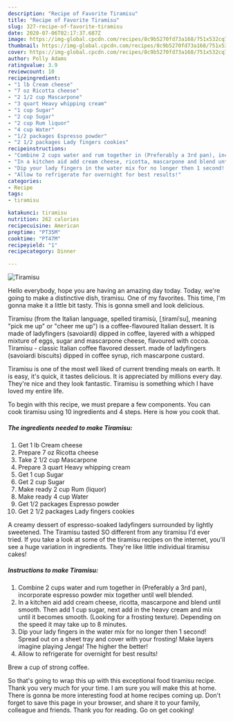 ```yaml
---
description: "Recipe of Favorite Tiramisu"
title: "Recipe of Favorite Tiramisu"
slug: 327-recipe-of-favorite-tiramisu
date: 2020-07-06T02:17:37.687Z
image: https://img-global.cpcdn.com/recipes/8c9b5270fd73a168/751x532cq70/tiramisu-recipe-main-photo.jpg
thumbnail: https://img-global.cpcdn.com/recipes/8c9b5270fd73a168/751x532cq70/tiramisu-recipe-main-photo.jpg
cover: https://img-global.cpcdn.com/recipes/8c9b5270fd73a168/751x532cq70/tiramisu-recipe-main-photo.jpg
author: Polly Adams
ratingvalue: 3.9
reviewcount: 10
recipeingredient:
- "1 lb Cream cheese"
- "7 oz Ricotta cheese"
- "2 1/2 cup Mascarpone"
- "3 quart Heavy whipping cream"
- "1 cup Sugar"
- "2 cup Sugar"
- "2 cup Rum liquor"
- "4 cup Water"
- "1/2 packages Espresso powder"
- "2 1/2 packages Lady fingers cookies"
recipeinstructions:
- "Combine 2 cups water and rum together in (Preferably a 3rd pan), incorporate espresso powder mix together until well blended."
- "In a kitchen aid add cream cheese, ricotta, mascarpone and blend until smooth. Then add 1 cup sugar, next add in the heavy cream and mix until it becomes smooth. (Looking for a frosting texture). Depending on the speed it may take up to 8 minutes."
- "Dip your lady fingers in the water mix for no longer then 1 second! Spread out on a sheet tray and cover with your frosting! Make layers imagine playing Jenga! The higher the better!"
- "Allow to refrigerate for overnight for best results!"
categories:
- Recipe
tags:
- tiramisu

katakunci: tiramisu 
nutrition: 262 calories
recipecuisine: American
preptime: "PT35M"
cooktime: "PT47M"
recipeyield: "1"
recipecategory: Dinner

---
```



![Tiramisu](https://img-global.cpcdn.com/recipes/8c9b5270fd73a168/751x532cq70/tiramisu-recipe-main-photo.jpg)

Hello everybody, hope you are having an amazing day today. Today, we're going to make a distinctive dish, tiramisu. One of my favorites. This time, I'm gonna make it a little bit tasty. This is gonna smell and look delicious.

Tiramisu (from the Italian language, spelled tiramisù, [ˌtiramiˈsu], meaning &#34;pick me up&#34; or &#34;cheer me up&#34;) is a coffee-flavoured Italian dessert. It is made of ladyfingers (savoiardi) dipped in coffee, layered with a whipped mixture of eggs, sugar and mascarpone cheese, flavoured with cocoa. Tiramisu - classic Italian coffee flavored dessert. made of ladyfingers (savoiardi biscuits) dipped in coffee syrup, rich mascarpone custard.

Tiramisu is one of the most well liked of current trending meals on earth. It is easy, it's quick, it tastes delicious. It is appreciated by millions every day. They're nice and they look fantastic. Tiramisu is something which I have loved my entire life.


To begin with this recipe, we must prepare a few components. You can cook tiramisu using 10 ingredients and 4 steps. Here is how you cook that.

<!--inarticleads1-->

##### The ingredients needed to make Tiramisu:

1. Get 1 lb Cream cheese
1. Prepare 7 oz Ricotta cheese
1. Take 2 1/2 cup Mascarpone
1. Prepare 3 quart Heavy whipping cream
1. Get 1 cup Sugar
1. Get 2 cup Sugar
1. Make ready 2 cup Rum (liquor)
1. Make ready 4 cup Water
1. Get 1/2 packages Espresso powder
1. Get 2 1/2 packages Lady fingers cookies


A creamy dessert of espresso-soaked ladyfingers surrounded by lightly sweetened. The Tiramisu tasted SO different from any tiramisu I&#39;d ever tried. If you take a look at some of the tiramisu recipes on the internet, you&#39;ll see a huge variation in ingredients. They&#39;re like little individual tiramisu cakes! 

<!--inarticleads2-->

##### Instructions to make Tiramisu:

1. Combine 2 cups water and rum together in (Preferably a 3rd pan), incorporate espresso powder mix together until well blended.
1. In a kitchen aid add cream cheese, ricotta, mascarpone and blend until smooth. Then add 1 cup sugar, next add in the heavy cream and mix until it becomes smooth. (Looking for a frosting texture). Depending on the speed it may take up to 8 minutes.
1. Dip your lady fingers in the water mix for no longer then 1 second! Spread out on a sheet tray and cover with your frosting! Make layers imagine playing Jenga! The higher the better!
1. Allow to refrigerate for overnight for best results!


Brew a cup of strong coffee. 

So that's going to wrap this up with this exceptional food tiramisu recipe. Thank you very much for your time. I am sure you will make this at home. There is gonna be more interesting food at home recipes coming up. Don't forget to save this page in your browser, and share it to your family, colleague and friends. Thank you for reading. Go on get cooking!
